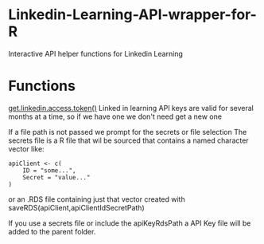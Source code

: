 # Linkedin-Learning-API-wrapper-for-R
Interactive API helper functions for Linkedin Learning 

# Functions
[get.linkedin.access.token()](./R/getLinkedinLearningApiToken.R)
 Linked in learning API keys are valid for several months at a time, 
 so if we have one we don't need get a new one

 If a file path is not passed we prompt for the secrets or file selection
 The secrets file is a R file that wil be sourced that contains a named character vector like:
```
apiClient <- c(
	ID = "some...",
	Secret = "value..."
)
```
 or an .RDS file containing just that vector created with
 saveRDS(apiClient,apiClientIdSecretPath)  

 If you use a secrets file or include the apiKeyRdsPath a API Key file will be added to the parent folder.
